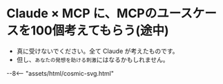 # Claude × MCP に、MCPのユースケースを100個考えてもらう(途中)

- 真に受けないでください。全て Claude が考えたものです。
- 但し、`あなたの発想を助ける刺激`にはなるかもしれません。

--8<-- "assets/html/cosmic-svg.html"
